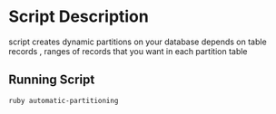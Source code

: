 # Script Description

script creates dynamic partitions on your database depends on table records ,
ranges of records that you want in each partition table




## Running Script
`ruby automatic-partitioning`






